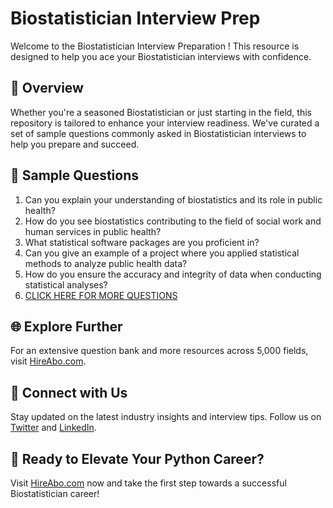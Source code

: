 # Biostatistician Interview Prep

Welcome to the Biostatistician Interview Preparation ! This resource is designed to help you ace your Biostatistician interviews with confidence.

## 🚀 Overview

Whether you're a seasoned Biostatistician or just starting in the field, this repository is tailored to enhance your interview readiness. We've curated a set of sample questions commonly asked in Biostatistician interviews to help you prepare and succeed.

## 📝 Sample Questions

1. Can you explain your understanding of biostatistics and its role in public health?
2. How do you see biostatistics contributing to the field of social work and human services in public health?
3. What statistical software packages are you proficient in?
4. Can you give an example of a project where you applied statistical methods to analyze public health data?
5. How do you ensure the accuracy and integrity of data when conducting statistical analyses?
6. [CLICK HERE FOR MORE QUESTIONS](https://hireabo.com/job/13_2_4/Biostatistician)

## 🌐 Explore Further

For an extensive question bank and more resources across 5,000 fields, visit [HireAbo.com](https://www.hireabo.com).

## 📱 Connect with Us

Stay updated on the latest industry insights and interview tips. Follow us on [Twitter](https://twitter.com/hireabo) and [LinkedIn](https://www.linkedin.com/in/hire-abo-3609972a8/).

## 🚀 Ready to Elevate Your Python Career?

Visit [HireAbo.com](https://www.hireabo.com) now and take the first step towards a successful Biostatistician career!